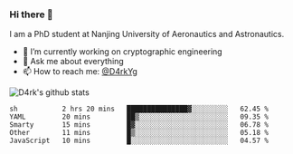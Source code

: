 ### Hi there 👋

I am a PhD student at Nanjing University of Aeronautics and Astronautics.

- 🔭 I’m currently working on cryptographic engineering
- 💬 Ask me about everything
- 📫 How to reach me: [@D4rkYg](https://twitter.com/D4rkYg)

![D4rk's github stats](https://github-readme-stats.vercel.app/api?username=dd4rk&show_icons=true&title_color=fff&icon_color=79ff97&text_color=9f9f9f&bg_color=151515)

<!--START_SECTION:waka-->
```text
sh           2 hrs 20 mins   ███████████████▓░░░░░░░░░   62.45 % 
YAML         20 mins         ██▒░░░░░░░░░░░░░░░░░░░░░░   09.35 % 
Smarty       15 mins         █▓░░░░░░░░░░░░░░░░░░░░░░░   06.78 % 
Other        11 mins         █▒░░░░░░░░░░░░░░░░░░░░░░░   05.18 % 
JavaScript   10 mins         █░░░░░░░░░░░░░░░░░░░░░░░░   04.57 % 
```
<!--END_SECTION:waka-->
